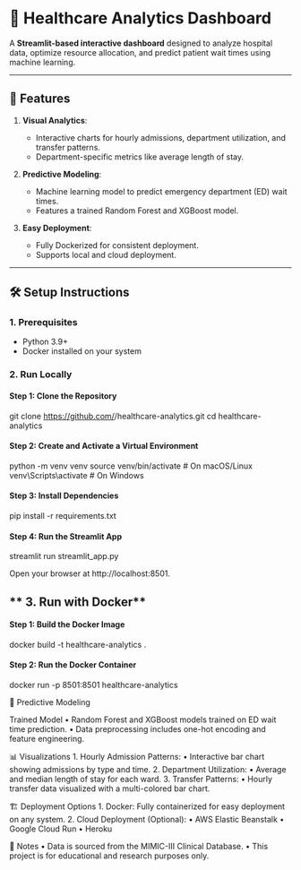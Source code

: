 # 🏥 Healthcare Analytics Dashboard

A **Streamlit-based interactive dashboard** designed to analyze hospital data, optimize resource allocation, and predict patient wait times using machine learning.

---

## 🚀 Features

1. **Visual Analytics**:
   - Interactive charts for hourly admissions, department utilization, and transfer patterns.
   - Department-specific metrics like average length of stay.

2. **Predictive Modeling**:
   - Machine learning model to predict emergency department (ED) wait times.
   - Features a trained Random Forest and XGBoost model.

3. **Easy Deployment**:
   - Fully Dockerized for consistent deployment.
   - Supports local and cloud deployment.

---

## 🛠️ Setup Instructions

### **1. Prerequisites**
- Python 3.9+
- Docker installed on your system

### **2. Run Locally**

#### **Step 1: Clone the Repository**

git clone https://github.com/<your-username>/healthcare-analytics.git
cd healthcare-analytics

#### **Step 2: Create and Activate a Virtual Environment**

python -m venv venv
source venv/bin/activate  # On macOS/Linux
venv\Scripts\activate     # On Windows

#### **Step 3: Install Dependencies**
pip install -r requirements.txt

#### **Step 4: Run the Streamlit App**
streamlit run streamlit_app.py

Open your browser at http://localhost:8501.

## ** 3. Run with Docker**

#### **Step 1: Build the Docker Image**
docker build -t healthcare-analytics .

#### **Step 2: Run the Docker Container**
docker run -p 8501:8501 healthcare-analytics


🧠 Predictive Modeling

Trained Model
	•	Random Forest and XGBoost models trained on ED wait time prediction.
	•	Data preprocessing includes one-hot encoding and feature engineering.


📊 Visualizations
	1.	Hourly Admission Patterns:
	•	Interactive bar chart showing admissions by type and time.
	2.	Department Utilization:
	•	Average and median length of stay for each ward.
	3.	Transfer Patterns:
	•	Hourly transfer data visualized with a multi-colored bar chart.

    
🏗️ Deployment Options
	1.	Docker: Fully containerized for easy deployment on any system.
	2.	Cloud Deployment (Optional):
	•	AWS Elastic Beanstalk
	•	Google Cloud Run
	•	Heroku

📝 Notes
	•	Data is sourced from the MIMIC-III Clinical Database.
	•	This project is for educational and research purposes only.
